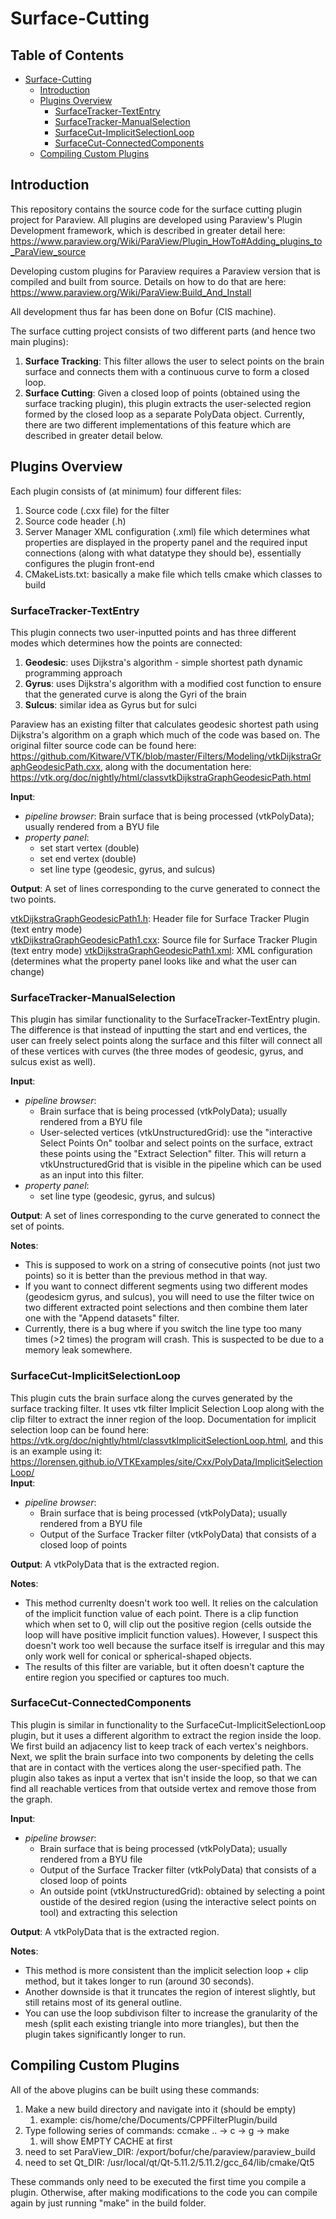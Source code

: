# Surface-Cutting

## Table of Contents ##
- [Surface-Cutting](#surface-cutting)
  * [Introduction](#introduction)
  * [Plugins Overview](#plugins-overview)
    + [SurfaceTracker-TextEntry](#surfacetracker-textentry)
    + [SurfaceTracker-ManualSelection](#surfacetracker-manualselection)
    + [SurfaceCut-ImplicitSelectionLoop](#surfacecut-implicitselectionloop)
    + [SurfaceCut-ConnectedComponents](#surfacecut-connectedcomponents)
  * [Compiling Custom Plugins](#compiling-custom-plugins)

## Introduction ##
This repository contains the source code for the surface cutting plugin project for Paraview. All plugins are developed using Paraview's Plugin Development framework, which is described in greater detail here: https://www.paraview.org/Wiki/ParaView/Plugin_HowTo#Adding_plugins_to_ParaView_source

Developing custom plugins for Paraview requires a Paraview version that is compiled and built from source. Details on how to do that are here: https://www.paraview.org/Wiki/ParaView:Build_And_Install

All development thus far has been done on Bofur (CIS machine).  

The surface cutting project consists of two different parts (and hence two main plugins):
  1. **Surface Tracking**: This filter allows the user to select points on the brain surface and connects them with a continuous curve to form a closed loop.
  2. **Surface Cutting**: Given a closed loop of points (obtained using the surface tracking plugin), this plugin extracts the user-selected region formed by the closed loop as a separate PolyData object. Currently, there are two different implementations of this feature which are described in greater detail below.

## Plugins Overview ##
Each plugin consists of (at minimum) four different files:
  1. Source code (.cxx file) for the filter 
  2. Source code header (.h)
  3. Server Manager XML configuration (.xml) file which determines what properties are displayed in the property panel and the required input connections (along with what datatype they should be), essentially configures the plugin front-end
  4. CMakeLists.txt: basically a make file which tells cmake which classes to build

### SurfaceTracker-TextEntry ###
This plugin connects two user-inputted points and has three different modes which determines how the points are connected:
  1. **Geodesic**: uses Dijkstra's algorithm - simple shortest path dynamic programming approach
  2. **Gyrus**: uses Dijkstra's algorithm with a modified cost function to ensure that the generated curve is along the Gyri of the brain
  3. **Sulcus**: similar idea as Gyrus but for sulci

Paraview has an existing filter that calculates geodesic shortest path using Dijkstra's algorithm on a graph which much of the code was based on. The original filter source code can be found here: https://github.com/Kitware/VTK/blob/master/Filters/Modeling/vtkDijkstraGraphGeodesicPath.cxx, along with the documentation here: https://vtk.org/doc/nightly/html/classvtkDijkstraGraphGeodesicPath.html
  
  **Input**: 
  - *pipeline browser*: Brain surface that is being processed (vtkPolyData); usually rendered from a BYU file  
  - *property panel*: 
    - set start vertex (double)
    - set end vertex (double)
    - set line type (geodesic, gyrus, and sulcus)  
    
  **Output**: A set of lines corresponding to the curve generated to connect the two points.
  
[vtkDijkstraGraphGeodesicPath1.h](SurfaceTracker-TextEntry/vtkDijkstraGraphGeodesicPath1.h): Header file for Surface Tracker Plugin (text entry mode)  
[vtkDijkstraGraphGeodesicPath1.cxx](SurfaceTracker-TextEntry/vtkDijkstraGraphGeodesicPath1.cxx): Source file for Surface Tracker Plugin (text entry mode)
[vtkDijkstraGraphGeodesicPath1.xml](SurfaceTracker-TextEntry/vtkDijkstraGraphGeodesicPath1.xml): XML configuration (determines what the property panel looks like and what the user can change)

### SurfaceTracker-ManualSelection ###
This plugin has similar functionality to the SurfaceTracker-TextEntry plugin. The difference is that instead of inputting the start and end vertices, the user can freely select points along the surface and this filter will connect all of these vertices with curves (the three modes of geodesic, gyrus, and sulcus exist as well).

  **Input**: 
  - *pipeline browser*: 
    - Brain surface that is being processed (vtkPolyData); usually rendered from a BYU file
    - User-selected vertices (vtkUnstructuredGrid): use the "interactive Select Points On" toolbar and select points on the surface, extract these points using the "Extract Selection" filter. This will return a vtkUnstructuredGrid that is visible in the pipeline which can be used as an input into this filter.
  - *property panel*: 
    - set line type (geodesic, gyrus, and sulcus)  
    
  **Output**: A set of lines corresponding to the curve generated to connect the set of points.  
  
**Notes**: 
 - This is supposed to work on a string of consecutive points (not just two points) so it is better than the previous method in that way. 
 - If you want to connect different segments using two different modes (geodesicm gyrus, and sulcus), you will need to use the filter twice on two different extracted point selections and then combine them later one with the "Append datasets" filter. 
 - Currently, there is a bug where if you switch the line type too many times (>2 times) the program will crash. This is suspected to be due to a memory leak somewhere.

### SurfaceCut-ImplicitSelectionLoop ###
This plugin cuts the brain surface along the curves generated by the surface tracking filter. It uses vtk filter Implicit Selection Loop along with the clip filter to extract the inner region of the loop. Documentation for implicit selection loop can be found here: https://vtk.org/doc/nightly/html/classvtkImplicitSelectionLoop.html, and this is an example using it: https://lorensen.github.io/VTKExamples/site/Cxx/PolyData/ImplicitSelectionLoop/  
  **Input**: 
  - *pipeline browser*: 
    - Brain surface that is being processed (vtkPolyData); usually rendered from a BYU file
    - Output of the Surface Tracker filter (vtkPolyData) that consists of a closed loop of points  
    
  **Output**: A vtkPolyData that is the extracted region.
  
**Notes**: 
 - This method currenlty doesn't work too well. It relies on the calculation of the implicit function value of each point. There is a clip function which when set to 0, will clip out the positive region (cells outside the loop will have positive implicit function values). However, I suspect this doesn't work too well because the surface itself is irregular and this may only work well for conical or spherical-shaped objects.
 - The results of this filter are variable, but it often doesn't capture the entire region you specified or captures too much.

### SurfaceCut-ConnectedComponents ###
This plugin is similar in functionality to the SurfaceCut-ImplicitSelectionLoop plugin, but it uses a different algorithm to extract the region inside the loop. We first build an adjacency list to keep track of each vertex's neighbors. Next, we split the brain surface into two components by deleting the cells that are in contact with the vertices along the user-specified path. The plugin also takes as input a vertex that isn't inside the loop, so that we can find all reachable vertices from that outside vertex and remove those from the graph.

  **Input**: 
  - *pipeline browser*: 
    - Brain surface that is being processed (vtkPolyData); usually rendered from a BYU file
    - Output of the Surface Tracker filter (vtkPolyData) that consists of a closed loop of points
    - An outside point (vtkUnstructuredGrid): obtained by selecting a point oustide of the desired region (using the interactive select points on tool) and extracting this selection  
    
  **Output**: A vtkPolyData that is the extracted region.
  
**Notes**:
 - This method is more consistent than the implicit selection loop + clip method, but it takes longer to run (around 30 seconds). 
 - Another downside is that it truncates the region of interest slightly, but still retains most of its general outline.
 - You can use the loop subdivison filter to increase the granularity of the mesh (split each existing triangle into more triangles), but then the plugin takes significantly longer to run.

## Compiling Custom Plugins ##

All of the above plugins can be built using these commands:

 1. Make a new build directory and navigate into it (should be empty)
    1. example: cis/home/che/Documents/CPPFilterPlugin/build
 2. Type following series of commands: ccmake .. -> c -> g -> make
    1. will show EMPTY CACHE at first
 3. need to set ParaView_DIR: /export/bofur/che/paraview/paraview_build
 4. need to set Qt_DIR: /usr/local/qt/Qt-5.11.2/5.11.2/gcc_64/lib/cmake/Qt5
 
These commands only need to be executed the first time you compile a plugin. Otherwise, after making modifications to the code you can compile again by just running "make" in the build folder.
